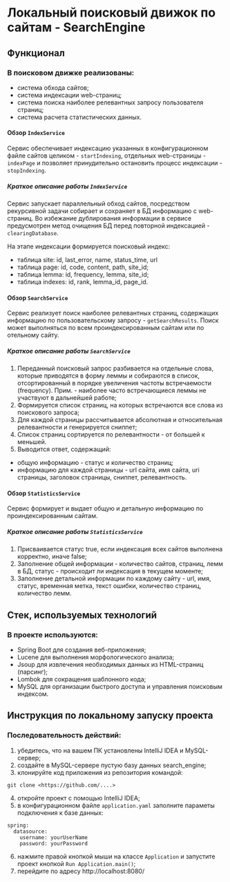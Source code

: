 # Локальный поисковый движок по сайтам - SearchEngine

## Функционал

### В поисковом движке реализованы:
- система обхода сайтов;
- система индексации web-страниц; 
- система поиска наиболее релевантных запросу пользователя страниц;
- система расчета статистических данных.

#### Обзор `IndexService` 
Сервис обеспечивает индексацию указанных в конфигурационном файле сайтов целиком - `startIndexing`, отдельных web-страницы - `indexPage` и позволяет принудительно остановить процесс индексации - `stopIndexing`.

##### Краткое описание работы `IndexService`

Сервис запускает параллельный обход сайтов, посредством рекурсивной задачи собирает и сохраняет в БД информацию с web-страниц. Во избежание дублирования информации в сервисе предусмотрен метод очищения БД перед повторной индексацией - `clearingDatabase`. 

На этапе индексации формируется поисковый индекс:

- таблица site: id, last_error, name, status_time, url
- таблица page: id, code, content, path, site_id;
- таблица lemma: id, frequency, lemma, site_id;
- таблица indexes: id, rank, lemma_id, page_id.

#### Обзор `SearchService`

Сервис реализует поиск наиболее релевантных страниц, содержащих информацию по пользовательскому запросу - `getSearchResults`. Поиск может выполняться по всем проиндексированным сайтам или по отельному сайту.

##### Краткое описание работы `SearchService`

1. Переданный поисковый запрос разбивается на отдельные слова, которые приводятся в форму леммы и собираются в список, отсортированный в порядке увеличения частоты встречаемости (frequency). Прим. - наиболее часто встречающиеся леммы не участвуют в дальнейшей работе;
2. Формируется список страниц, на которых встречаются все слова из поискового запроса;
3. Для каждой страницы рассчитывается абсолютная и относительная релевантности и генерируется сниппет;
4. Список страниц сортируется по релевантности - от большей к меньшей.
4. Выводится ответ, содержащий:
 - общую информацию - статус и количество страниц;
 - информацию для каждой страницы - url сайта, имя сайта, uri страницы, заголовок страницы, сниппет, релевантность.



#### Обзор `StatisticsService`

Сервис формирует и выдает общую и детальную информацию по проиндексированным сайтам.

##### Краткое описание работы `StatisticsService`

1. Присваивается статус true, если индексация всех сайтов выполнена корректно, иначе false;
2. Заполнение общей информации - количество сайтов, страниц, лемм в БД, статус - происходит ли индексация в текущем моменте;
3. Заполнение детальной информации по каждому сайту - url, имя, статус, временная метка, текст ошибки, количество страниц, количество лемм.


## Стек, используемых технологий

### В проекте используются:

- Spring Boot для создания веб-приложения;
- Lucene для выполнения морфологического анализа;
- Jsoup для извлечения необходимых данных из HTML-страниц (парсинг);
- Lombok для сокращения шаблонного кода;
- MySQL для организации быстрого доступа и управления поисковым индексом.

## Инструкция по локальному запуску проекта

### Последовательность действий:

1) убедитесь, что на вашем ПК установлены IntelliJ IDEA и MySQL-сервер;
2) создайте в MySQL-сервере пустую базу данных search_engine;
3) клонируйте код приложения из репозитория командой:
```
git clone <https://github.com/....>
```
4) откройте проект с помощью IntelliJ IDEA;
5) в конфигурационном файле `application.yaml` заполните параметы подключения к базе данных:
```
spring:
  datasource:
    username: yourUserName
    password: yourPassword
```
6) нажмите правой кнопкой мыши на классе `Application` и запустите проект кнопкой `Run Application.main()`;
7) перейдите по адресу http://localhost:8080/ 













